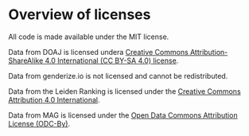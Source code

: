 # Overview of licenses


All code is made available under the MIT license.

Data from DOAJ is licensed undera [Creative Commons Attribution-ShareAlike 4.0 International (CC BY-SA 4.0) license](https://creativecommons.org/licenses/by-sa/4.0/).

Data from genderize.io is not licensed and cannot be redistributed.

Data from the Leiden Ranking is licensed under the  [Creative Commons Attribution 4.0 International](https://creativecommons.org/licenses/by/4.0/legalcode).

Data from MAG is licensed under the [Open Data Commons Attribution License (ODC-By)](https://opendatacommons.org/licenses/by/summary/).
